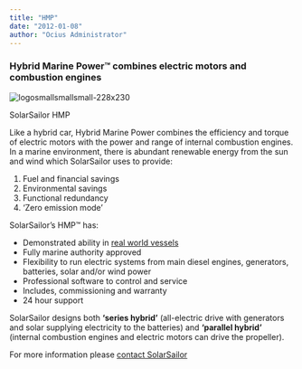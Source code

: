 ```yaml
---
title: "HMP"
date: "2012-01-08"
author: "Ocius Administrator"
---
```


### Hybrid Marine Power™ combines electric motors and combustion engines<span id="more-772"></span>

![](http://solarsailor.com/wp-content/uploads/2012/01/logosmallsmallsmall-228x2301.jpg "logosmallsmallsmall-228x230")

SolarSailor HMP

Like a hybrid car, Hybrid Marine Power combines the efficiency and torque of electric motors with the power and range of internal combustion engines. In a marine environment, there is abundant renewable energy from the sun and wind which SolarSailor uses to provide:

1.  Fuel and financial savings
2.  Environmental savings
3.  Functional redundancy
4.  ‘Zero emission mode’

SolarSailor’s HMP™ has:

*   Demonstrated ability in [real world vessels](http://solarsailor.com/showroom/)
*   Fully marine authority approved
*   Flexibility to run electric systems from main diesel engines, generators, batteries, solar and/or wind power
*   Professional software to control and service
*   Includes, commissioning and warranty
*   24 hour support

SolarSailor designs both **‘series hybrid’** (all-electric drive with generators and solar supplying electricity to the batteries) and **‘parallel hybrid’** (internal combustion engines and electric motors can drive the propeller).

For more information please [contact SolarSailor](/contact)

